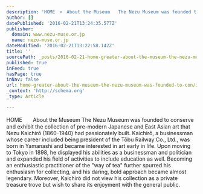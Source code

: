 ```yaml
---
description: 'HOME　>　About the Museum   The Nezu Museum was founded to conserve and exhibit the collection of pre-modern Japanese and East Asian art that Nezu Kaichirō (1860-'
author: []
datePublished: '2016-02-21T13:24:35.577Z'
publisher:
  domain: www.nezu-muse.or.jp
  name: nezu-muse.or.jp
dateModified: '2016-02-21T13:22:58.142Z'
title: ''
sourcePath: _posts/2016-02-21-home-greater-about-the-museum-the-nezu-museum-was-founded-to-con.md
published: true
inFeed: true
hasPage: true
inNav: false
url: home-greater-about-the-museum-the-nezu-museum-was-founded-to-con/index.html
_context: 'http://schema.org'
_type: Article

---
```

HOME　　About the Museum The Nezu Museum was founded to conserve and exhibit the collection of pre-modern Japanese and East Asian art that Nezu Kaichirō (1860-1940) had passionately built. Kaichirō, a businessman whose career included being president of the Tōbu Railway Co., Ltd., was born in Yamanashi and became interested in art early in life. Upon moving to Tokyo in 1898, he displayed his abilities as a businessman and politician and expanded his field of activities to include education as well. Becoming an enthusiastic practitioner of the "way of tea" further spurred his enthusiasm for collecting, and his daring, bold approach became almost legendary. Moreover, Kaichirō did not view his collection as a private treasure trove but wish to share its enjoyment with the general public.